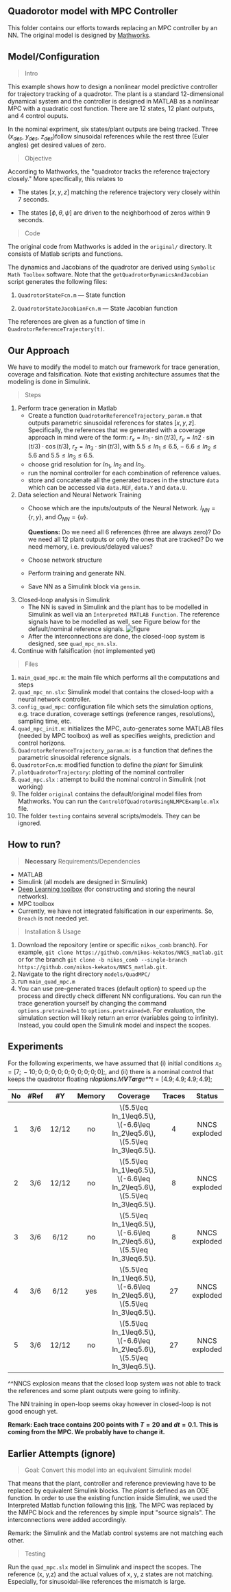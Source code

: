 Quadorotor model with MPC Controller
---

This folder contains our efforts towards replacing an MPC controller by an NN. The original model is designed by [Mathworks](https://www.mathworks.com/help/mpc/ug/control-of-quadrotor-using-nonlinear-model-predictive-control.html).

## Model/Configuration

> Intro

This example shows how to design a nonlinear model predictive controller for trajectory tracking of a quadrotor. The plant is a standard 12-dimensional dynamical system and the controller is designed in MATLAB as a nonlinear MPC with a quadratic cost function. There are 12 states, 12 plant outputs, and 4 control ouputs.

In the nominal expriment, six states/plant outputs are being tracked. Three (*x*<sub>*d**e**s*</sub>, *y*<sub>*d**e**s*</sub>, *z*<sub>*d**e**s*</sub>)follow sinusoidal references while the rest three (Euler angles) get desired values of zero.

> Objective

According to Mathworks, the "quadrotor tracks the reference trajectory closely." More specifically, this relates to 

- The states \[*x*, *y*, *z*\] matching the reference trajectory very closely within 7 seconds.

- The states \[*ϕ*, *θ*, *ψ*\] are driven to the neighborhood of zeros within 9 seconds.


>Code

The original code from Mathworks is added in the `original/` directory. It consists of Matlab scripts and functions.

The dynamics and Jacobians of the quadrotor are derived using `Symbolic Math Toolbox` software. Note that the `getQuadrotorDynamicsAndJacobian` script generates the following files:

1. `QuadrotorStateFcn.m` — State function

2. `QuadrotorStateJacobianFcn.m` — State Jacobian function

The references are given as a function of time in `QuadrotorReferenceTrajectory(t)`.

## Our Approach

We have to modify the model to match our framework for trace generation, coverage and falsification. Note that existing architecture assumes that the modeling is done in Simulink.

> Steps

1. Perform trace generation in Matlab
	- Create a function `QuadrotorReferenceTrajectory_param.m` that
        outputs parametric sinusoidal references for states
        \[*x*, *y*, *z*\]. Specifically, the references that we
        generated with a coverage approach in mind were of the form:
        *r*<sub>*x*</sub> = *In*<sub>1</sub> ⋅ sin (*t*/3),
        *r*<sub>*y*</sub> = *In*2 ⋅ sin (*t*/3) ⋅ cos (*t*/3),
        *r*<sub>*z*</sub> = *In*<sub>3</sub> ⋅ sin (*t*/3), with
        5.5 ≤ *In*<sub>1</sub> ≤ 6.5, − 6.6 ≤ *In*<sub>2</sub> ≤ 5.6
        and 5.5 ≤ *In*<sub>3</sub> ≤ 6.5.
	- choose grid resolution for *In*<sub>1</sub>,
        *In*<sub>2</sub> and *In*<sub>3</sub>.
	- run the nominal controller for each combination of reference values.
	- store and concatenate all the generated traces in the structure `data` which can be accessed via `data.REF`, `data.Y` and `data.U`. 	
2. Data selection and Neural Network Training
	- Choose which are the inputs/outputs of the Neural Network.  *I*<sub>*NN*</sub> = {*r*, *y*}, and
        *O*<sub>*NN*</sub> = {*u*}.

		**Questions:** Do we need all 6 references (three are always zero)? Do we need all 12 plant outputs or only the ones that are tracked? Do we need memory, i.e. previous/delayed values? 
	
	- Choose network structure
	- Perform training and generate NN.
	- Save NN as a Simulink block via `gensim`.
3. Closed-loop analysis in Simulink
	-  The NN is saved in Simulink and the plant has to be modelled in Simulink as well via an `Interpreted MATLAB Function`. The reference signals have to be modelled as well, see Figure below for the default/nominal reference signals. 
	![figure](./testing/reference_Simulink.png)
	- After the interconnections are done, the closed-loop system is designed, see `quad_mpc_nn.slx`.
4. Continue with falsification (not implemented yet)

> Files

1. `main_quad_mpc.m`: the main file which performs all the computations and steps
2. `quad_mpc_nn.slx`: Simulink model that contains the closed-loop with a neural network controller.
3. `config_quad_mpc`: configuration file which sets the simulation options, e.g. trace duration, coverage settings (reference ranges, resolutions), sampling time, etc. 
4. `quad_mpc_init.m`: initializes the MPC, auto-generates some MATLAB files (needed by MPC toolbox) as well as specifies weights, prediction and control horizons. 
5. `QuadrotorReferenceTrajectory_param.m`: is a function that defines the parametric sinusoidal reference signals.
6. `QuadrotorFcn.m`: modified function to define the *plant* for Simulink
7. `plotQuadrotorTrajectory`: plotting of the nominal controller
8. `quad_mpc.slx` : attempt to build the nominal control in Simulink (not working)
9. The folder `original` contains the default/original model files from Mathworks. You can run the `ControlOfQuadrotorUsingNLMPCExample.mlx` file.
10. The folder `testing` contains several scripts/models. They can be ignored.

How to run?
---

>**Necessary** Requirements/Dependencies

- MATLAB
- Simulink (all models are designed in Simulink)
- [Deep Learning toolbox](https://www.mathworks.com/products/deep-learning.html) (for constructing and storing the neural networks).
- MPC toolbox
- Currently, we have not integrated falsification in our experiments. So, `Breach` is not needed yet.
 
>Installation & Usage

1. Download the repository (entire or specific `nikos_comb` branch). For example, ``git clone https://github.com/nikos-kekatos/NNCS_matlab.git`` or for the branch
``git clone -b nikos_comb --single-branch https://github.com/nikos-kekatos/NNCS_matlab.git``.
2. Navigate to the right directory `models/QuadMPC/`
3. run `main_quad_mpc.m`
4. You can use pre-generated traces (default option) to speed up the process and directly check different NN configurations. You can run the trace generation yourself by changing the command `options.pretrained=1` to `options.pretrained=0`. For evaluation, the simulation section will likely return an error (variables going to infinity). Instead, you could open the Simulink model and inspect the scopes.
 
Experiments
--

For the following experiments, we have assumed that (i) initial
conditions *x*<sub>0</sub> = \[7;  − 10; 0; 0; 0; 0; 0; 0; 0; 0; 0; 0\];, and (ii)
there is a nominal control that keeps the quadrotor floating
*n**l**o**p**t**i**o**n**s*.*M**V**T**a**r**g**e**t* = \[4.9; 4.9; 4.9; 4.9\];


[//]: #(https://pandoc.org/try/?text=&from=markdown&to=gfm&standalone=0)
<table style="width:100%;">
<colgroup>
<col style="width: 8%" />
<col style="width: 15%" />
<col style="width: 15%" />
<col style="width: 11%" />
<col style="width: 18%" />
<col style="width: 8%" />
<col style="width: 22%" />
</colgroup>
<thead>
<tr class="header">
<th style="text-align: center;">No</th>
<th style="text-align: center;">#Ref</th>
<th style="text-align: center;">#Y</th>
<th style="text-align: center;">Memory</th>
<th style="text-align: center;">Coverage</th>
<th style="text-align: center;">Traces</th>
<th style="text-align: center;">Status</th>
</tr>
</thead>
<tbody>
<tr class="odd">
<td style="text-align: center;">1</td>
<td style="text-align: center;">3/6</td>
<td style="text-align: center;">12/12</td>
<td style="text-align: center;">no</td>
<td style="text-align: center;"><span class="math inline">\(5.5\leq In_1\leq6.5\)</span>,<br /><span class="math inline">\(-6.6\leq In_2\leq5.6\)</span>,<br /> <span class="math inline">\(5.5\leq In_3\leq6.5\)</span>.</td>
<td style="text-align: center;">4</td>
<td style="text-align: center;">NNCS exploded</td>
</tr>
<tr class="even">
<td style="text-align: center;">2</td>
<td style="text-align: center;">3/6</td>
<td style="text-align: center;">12/12</td>
<td style="text-align: center;">no</td>
<td style="text-align: center;"><span class="math inline">\(5.5\leq In_1\leq6.5\)</span>,<br /><span class="math inline">\(-6.6\leq In_2\leq5.6\)</span>,<br /> <span class="math inline">\(5.5\leq In_3\leq6.5\)</span>.</td>
<td style="text-align: center;">8</td>
<td style="text-align: center;">NNCS exploded</td>
</tr>
<tr class="odd">
<td style="text-align: center;">3</td>
<td style="text-align: center;">3/6</td>
<td style="text-align: center;">6/12</td>
<td style="text-align: center;">no</td>
<td style="text-align: center;"><span class="math inline">\(5.5\leq In_1\leq6.5\)</span>,<br /><span class="math inline">\(-6.6\leq In_2\leq5.6\)</span>,<br /> <span class="math inline">\(5.5\leq In_3\leq6.5\)</span>.</td>
<td style="text-align: center;">8</td>
<td style="text-align: center;">NNCS exploded</td>
</tr>
<tr class="even">
<td style="text-align: center;">4</td>
<td style="text-align: center;">3/6</td>
<td style="text-align: center;">6/12</td>
<td style="text-align: center;">yes</td>
<td style="text-align: center;"><span class="math inline">\(5.5\leq In_1\leq6.5\)</span>,<br /><span class="math inline">\(-6.6\leq In_2\leq5.6\)</span>,<br /> <span class="math inline">\(5.5\leq In_3\leq6.5\)</span>.</td>
<td style="text-align: center;">27</td>
<td style="text-align: center;">NNCS exploded</td>
</tr>
<tr class="odd">
<td style="text-align: center;">5</td>
<td style="text-align: center;">3/6</td>
<td style="text-align: center;">12/12</td>
<td style="text-align: center;">no</td>
<td style="text-align: center;"><span class="math inline">\(5.5\leq In_1\leq6.5\)</span>,<br /><span class="math inline">\(-6.6\leq In_2\leq5.6\)</span>,<br /> <span class="math inline">\(5.5\leq In_3\leq6.5\)</span>.</td>
<td style="text-align: center;">27</td>
<td style="text-align: center;">NNCS exploded</td>
</tr>
</tbody>
</table>

^^NNCS explosion means that the closed loop system was not able to track the references and some plant outputs were going to infinity.

The NN training in open-loop seems okay however in closed-loop is not good enough yet. 

**Remark: Each trace contains 200 points with $T=20$ and $dt=0.1$. This is coming from the MPC. We probably have to change it.**
## Earlier Attempts (ignore)

>Goal: Convert this model into an equivalent Simulink model

That means that the plant, controller and reference previewing have to be replaced by equivalent Simulink blocks. The *plant* is defined as an ODE function. In order to use the existing function inside Simulink, we used the Interpreted Matlab function following this [link](https://www.youtube.com/watch?v=QKhy1JsdiUo). The MPC was replaced by the NMPC block and the references by simple input "source signals". The interconnections were added accordingly.

Remark: the Simulink and the Matlab control systems are not matching each other.



> Testing

Run the `quad_mpc.slx` model in Simulink and inspect the scopes. The reference (x, y,z) and the actual values of x, y, z states are not matching. Especially, for sinusoidal-like references the mismatch is large.